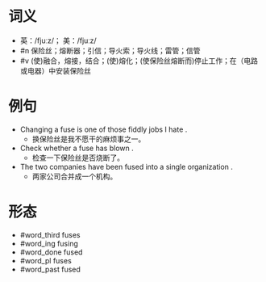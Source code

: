 # 词义
- 英：/fjuːz/； 美：/fjuːz/
- #n 保险丝；熔断器；引信；导火索；导火线；雷管；信管
- #v (使)融合，熔接，结合；(使)熔化；(使保险丝熔断而)停止工作；在（电路或电器）中安装保险丝
# 例句
- Changing a fuse is one of those fiddly jobs I hate .
	- 换保险丝是我不愿干的麻烦事之一。
- Check whether a fuse has blown .
	- 检查一下保险丝是否烧断了。
- The two companies have been fused into a single organization .
	- 两家公司合并成一个机构。
# 形态
- #word_third fuses
- #word_ing fusing
- #word_done fused
- #word_pl fuses
- #word_past fused
